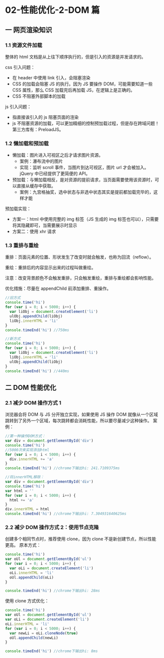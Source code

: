 # 02-性能优化-2-DOM 篇

## 一 网页渲染知识

### 1.1 资源文件加载

整体的 html 文档是从上往下顺序执行的，但是引入的资源是并发请求的。

css 引入问题：

- 在 header 中使用 link 引入，会阻塞渲染
- CSS 的加载会阻塞 JS 的执行。因为 JS 要操作 DOM，可能需要知道一些 CSS 属性，那么 CSS 加载完后再加载 JS，在逻辑上是正确的。
- CSS 不阻塞外部脚本的加载

js 引入问题：

- 指直接诶引入的 js 阻塞页面的渲染
- js 不阻塞资源的加载，可以更加精细的控制预加载过程，但是存在跨域问题！第三方库有：PreloadJS。

### 1.2 懒加载和预加载

- 懒加载：图片进入可视区之后才请求图片资源。
  - 案例：瀑布流中的图片
  - 实现：监听 scroll 事件，当图片到达可视区，图片 url 才会被加入。jQuery 中已经提供了更简便的 API。
- 预加载：与懒加载相反，是对资源的提前请求，当页面需要使用该资源时，可以直接从缓存中获取。
  - 案例：九宫格抽奖，选中状态与非选中状态其实是提前都加载完毕的，这样才能

预加载实现：

- 方案一：html 中使用完整的 img 标签（JS 生成的 img 标签也可以），只需要将其隐藏即可，当需要展示时显示
- 方案二：使用 xhr 请求

### 1.3 重排与重绘

重排：页面元素的位置、形状发生了改变时就会触发，也称为回流（reflow）。

重绘：重排后的内容显示出来的过程叫做重绘。

注意：改变背景颜色不会触发重排，只会触发重绘，重排与重绘都会影响性能。

优化措施：尽量在 appendChild 前添加重排、重操作。

```js
//旧方式
console.time('hi')
for (var i = 0; i < 5000; i++) {
  var liObj = document.createElement('li')
  ulObj.appendChild(liObj)
  liObj.innerHTML = 'li'
}
console.timeEnd('hi') //750ms

//新方式
console.time('hi')
for (var i = 0; i < 5000; i++) {
  var liObj = document.createElement('li')
  liObj.innerHTML = 'li'
  ulObj.appendChild(liObj)
}
console.timeEnd('hi') //440ms
```

## 二 DOM 性能优化

### 2.1 减少 DOM 操作方式 1

浏览器会将 DOM 与 JS 分开独立实现，如果使用 JS 操作 DOM 就像从一个区域跳转到了另外一个区域，每次跳转都会消耗性能，所以要尽量减少这种操作。
案例：

```js
//第一种操作DOM方式：
var div = document.getElementById('div')
console.time('hi')
//5000次来实现添加html
for (var i = 0; i < 5000; i++) {
  div.innerHTML += 'a'
}
console.timeEnd('hi') //chrome下输出hi: 241.7109375ms

//将innerHTML移除：
var div = document.getElementById('div')
console.time('hi')
var html = ''
for (var i = 0; i < 5000; i++) {
  html += 'a'
}
div.innerHTML = html
console.timeEnd('hi') //chrome下输出hi: 7.304931640625ms
```

### 2.2 减少 DOM 操作方式 2：使用节点克隆

创建多个相同节点时，推荐使用 clone，因为 clone 不是新创建节点，所以性能更高。
原本方式：

```js
console.time('hi')
var oUl = document.getElementById('ul')
for (var i = 0; i < 5000; i++) {
  var oLi = document.createElement('li')
  oLi.innerHTML = 'li'
  oUl.appendChild(oLi)
}

console.timeEnd('hi') //chrome下输出hi: 28ms
```

使用 clone 方式优化：

```js
console.time('hi')
var oUl = document.getElementById('ul')
var oLi = document.createElement('li')
oLi.innerHTML = 'li'
for (var i = 0; i < 5000; i++) {
  var newLi = oLi.cloneNode(true)
  oUl.appendChild(newLi)
}

console.timeEnd('hi') //chrome下输出hi: 8ms
```
